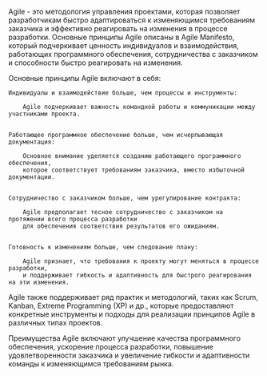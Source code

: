 Agile - это методология управления проектами, которая позволяет разработчикам быстро адаптироваться
к изменяющимся требованиям заказчика и эффективно реагировать на изменения в процессе разработки.
Основные принципы Agile описаны в Agile Manifesto, который подчеркивает ценность индивидуалов и взаимодействия,
работающих программного обеспечения, сотрудничества с заказчиком и способности быстро реагировать на изменения.


Основные принципы Agile включают в себя:

    Индивидуалы и взаимодействие больше, чем процессы и инструменты:

        Agile подчеркивает важность командной работы и коммуникации между участниками проекта.


    Работающее программное обеспечение больше, чем исчерпывающая документация:

        Основное внимание уделяется созданию работающего программного обеспечения,
        которое соответствует требованиям заказчика, вместо избыточной документации.


    Сотрудничество с заказчиком больше, чем урегулирование контракта:

        Agile предполагает тесное сотрудничество с заказчиком на протяжении всего процесса разработки
        для обеспечения соответствия результатов его ожиданиям.


    Готовность к изменениям больше, чем следование плану:

        Agile признает, что требования к проекту могут меняться в процессе разработки,
        и поддерживает гибкость и адаптивность для быстрого реагирования на эти изменения.


Agile также поддерживает ряд практик и методологий, таких как Scrum, Kanban, Extreme Programming (XP) и др.,
которые предоставляют конкретные инструменты и подходы для реализации принципов Agile в различных типах проектов.

Преимущества Agile включают улучшение качества программного обеспечения, ускорение процесса разработки,
повышение удовлетворенности заказчика и увеличение гибкости и адаптивности команды к изменяющимся требованиям рынка.
